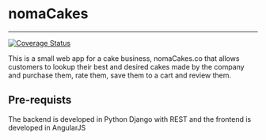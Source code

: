 # nomaCakes
------------

[![Coverage Status](https://coveralls.io/repos/github/kizzanaome/nomaCakes/badge.svg?branch=develop)](https://coveralls.io/github/kizzanaome/nomaCakes?branch=develop)

This is a small web app for a cake business, nomaCakes.co that allows customers to lookup their best and desired cakes made by the company and purchase them, rate them, save them to a cart and review them.

## Pre-requists
The backend is developed in Python Django with REST and the frontend is developed in AngularJS
